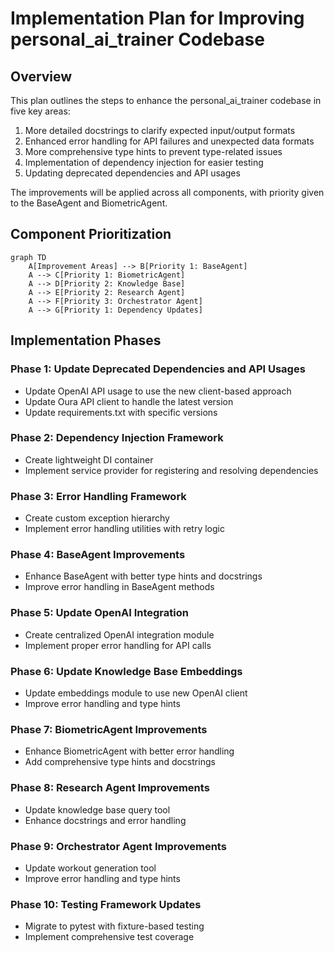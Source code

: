# Implementation Plan for Improving personal_ai_trainer Codebase

## Overview

This plan outlines the steps to enhance the personal_ai_trainer codebase in five key areas:
1. More detailed docstrings to clarify expected input/output formats
2. Enhanced error handling for API failures and unexpected data formats
3. More comprehensive type hints to prevent type-related issues
4. Implementation of dependency injection for easier testing
5. Updating deprecated dependencies and API usages

The improvements will be applied across all components, with priority given to the BaseAgent and BiometricAgent.

## Component Prioritization

```mermaid
graph TD
    A[Improvement Areas] --> B[Priority 1: BaseAgent]
    A --> C[Priority 1: BiometricAgent]
    A --> D[Priority 2: Knowledge Base]
    A --> E[Priority 2: Research Agent]
    A --> F[Priority 3: Orchestrator Agent]
    A --> G[Priority 1: Dependency Updates]
```

## Implementation Phases

### Phase 1: Update Deprecated Dependencies and API Usages
- Update OpenAI API usage to use the new client-based approach
- Update Oura API client to handle the latest version
- Update requirements.txt with specific versions

### Phase 2: Dependency Injection Framework
- Create lightweight DI container
- Implement service provider for registering and resolving dependencies

### Phase 3: Error Handling Framework
- Create custom exception hierarchy
- Implement error handling utilities with retry logic

### Phase 4: BaseAgent Improvements
- Enhance BaseAgent with better type hints and docstrings
- Improve error handling in BaseAgent methods

### Phase 5: Update OpenAI Integration
- Create centralized OpenAI integration module
- Implement proper error handling for API calls

### Phase 6: Update Knowledge Base Embeddings
- Update embeddings module to use new OpenAI client
- Improve error handling and type hints

### Phase 7: BiometricAgent Improvements
- Enhance BiometricAgent with better error handling
- Add comprehensive type hints and docstrings

### Phase 8: Research Agent Improvements
- Update knowledge base query tool
- Enhance docstrings and error handling

### Phase 9: Orchestrator Agent Improvements
- Update workout generation tool
- Improve error handling and type hints

### Phase 10: Testing Framework Updates
- Migrate to pytest with fixture-based testing
- Implement comprehensive test coverage